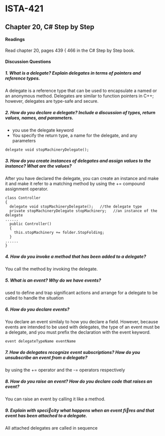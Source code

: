 # ISTA-421
## Chapter 20, C# Step by Step
#### Readings
Read chapter 20, pages 439 { 466 in the C# Step by Step book.
#### Discussion Questions

##### 1. What is a delegate? Explain delegates in terms of pointers and reference types.
A delegate is a reference type that can be used to encapsulate a named or an anonymous method. Delegates are similar to function pointers in C++; however, delegates are type-safe and secure.

##### 2. How do you declare a delegate? Include a discussion of types, return values, names, and parameters.
* you use the delegate keyword
* You specify the return type, a name for the delegate, and any parameters
```
delegate void stopMachineryDelegate();
```

##### 3. How do you create instances of delegates and assign values to the instance? What are the values?
After you have declared the delegate, you can create an instance and make it and make it refer to a matching method by using the += compound assignment operator.
```
class Controller
{
  delegate void stopMachineryDelegate();   //the delegate type
  private stopMachineryDelegate stopMachinery;   //an instance of the delegate
......
  public Controller()
  {
    this.stopMachinery += folder.StopFolding;
  }
......
}
```


##### 4. How do you invoke a method that has been added to a delegate?
You call the method by invoking the delegate.

##### 5. What is an event? Why do we have events?
 used to define and trap significant actions and arrange for a delegate to be called to handle the situation

##### 6. How do you declare events?
You declare an event similaly to how you declare a field. However, because events are intended to be used with delegates, the type of an event must be a delegate, and you must prefix the declaration with the event keyword.
```
event delegateTypeName eventName
```

##### 7. How do delegates recognize event subscriptions? How do you unsubscribe an event from a delegate?
by using the += operator and the -= operators respectively

##### 8. How do you raise an event? How do you declare code that raises an event?
You can raise an event by calling it like a method.

##### 9. Explain with specicity what happens when an event fires and that event has been attached to a delegate.
All attached delegates are called in sequence
